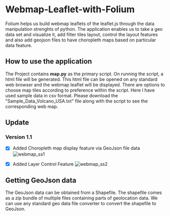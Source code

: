 # Webmap-Leaflet-with-Folium
Folium helps us  build webmap leaflets of the leaflet.js through the data manipulation strenghts of python. The application enables us to take a geo data set and visualize it, add filter tiles layout, control the layout features and also add geojson files to have 
choropleth maps based on particular data feature.

##  How to use the application

The Project contains **map.py** as the primary script. On running the script, a html file will be generated. 
This html file can be opened on any standard web browser and the webmap leaflet will be displayed. There are options to choose map tiles according to preference within the script.
Here I have used sample data in csv format. Please download the "Sample_Data_Volcano_USA.txt" file along with the script to see the corresponding web map.


## Update 
### Version 1.1
- [x] Added Choropleth map display feature via GeoJson file data
![webmap_ss1](https://cloud.githubusercontent.com/assets/18365101/24584350/80eb7f9a-1788-11e7-8c22-79110b966eef.png)

- [x] Added Layer Control Feature
![webmap_ss2](https://cloud.githubusercontent.com/assets/18365101/24584368/f170c676-1788-11e7-873d-9a40a6cb4a50.png)


## Getting GeoJson data
The GeoJson data can be obtained from a Shapefile. The shapefile comes as a zip bundle of multiple files containing parts of geolocation data. We can use any standard geo data file converter to convert the shapefile to GeoJson. 
